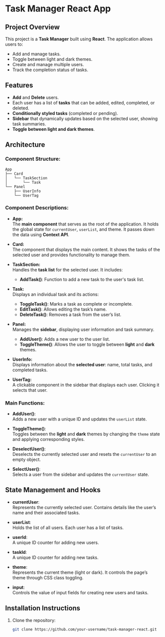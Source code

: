# **Task Manager React App**

## **Project Overview**

This project is a **Task Manager** built using **React**. The application allows users to:
- Add and manage tasks.
- Toggle between light and dark themes.
- Create and manage multiple users.
- Track the completion status of tasks.

## **Features**

- **Add** and **Delete** users.
- Each user has a list of **tasks** that can be added, edited, completed, or deleted.
- **Conditionally styled tasks** (completed or pending).
- **Sidebar** that dynamically updates based on the selected user, showing task summaries.
- **Toggle between light and dark themes**.

## **Architecture**

### **Component Structure:**
```
App
├── Card
│   └── TaskSection
│       └── Task
└── Panel
    ├── UserInfo
    └── UserTag
```

### **Component Descriptions:**

- **App:**  
  The **main component** that serves as the root of the application. It holds the global state for `currentUser`, `userList`, and theme. It passes down the data using **Context API**.

- **Card:**  
  The component that displays the main content. It shows the tasks of the selected user and provides functionality to manage them.
  
- **TaskSection:**  
  Handles the **task list** for the selected user. It includes:
  - **AddTask()**: Function to add a new task to the user's task list.

- **Task:**  
  Displays an individual task and its actions:
  - **ToggleTask()**: Marks a task as complete or incomplete.
  - **EditTask()**: Allows editing the task’s name.
  - **DeleteTask()**: Removes a task from the user’s list.

- **Panel:**  
  Manages the **sidebar**, displaying user information and task summary.
  - **AddUser()**: Adds a new user to the user list.
  - **ToggleTheme()**: Allows the user to toggle between **light** and **dark** themes.

- **UserInfo:**  
  Displays information about the **selected user**: name, total tasks, and completed tasks. 

- **UserTag:**  
  A clickable component in the sidebar that displays each user. Clicking it selects that user.

### **Main Functions:**

- **AddUser()**:  
  Adds a new user with a unique ID and updates the `userList` state.

- **ToggleTheme()**:  
  Toggles between the **light** and **dark** themes by changing the `theme` state and applying corresponding styles.

- **DeselectUser()**:  
  Deselects the currently selected user and resets the `currentUser` to an empty object.

- **SelectUser()**:  
  Selects a user from the sidebar and updates the `currentUser` state.

## **State Management and Hooks**

- **currentUser**:  
  Represents the currently selected user. Contains details like the user’s name and their associated tasks.

- **userList**:  
  Holds the list of all users. Each user has a list of tasks.

- **userId**:  
  A unique ID counter for adding new users.

- **taskId**:  
  A unique ID counter for adding new tasks.

- **theme**:  
  Represents the current theme (light or dark). It controls the page’s theme through CSS class toggling.

- **input**:  
  Controls the value of input fields for creating new users and tasks.

## **Installation Instructions**

1. Clone the repository:

   ```bash
   git clone https://github.com/your-username/task-manager-react.git
